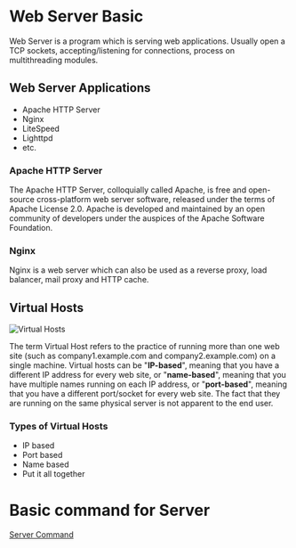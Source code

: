# Web Server Basic

Web Server is a program which is serving web applications. Usually open a TCP sockets, accepting/listening for connections, process on multithreading modules.

## Web Server Applications
- Apache HTTP Server
- Nginx
- LiteSpeed
- Lighttpd
- etc.

### Apache HTTP Server
The Apache HTTP Server, colloquially called Apache, is free and open-source cross-platform web server software, released under the terms of Apache License 2.0. Apache is developed and maintained by an open community of developers under the auspices of the Apache Software Foundation.

### Nginx
Nginx is a web server which can also be used as a reverse proxy, load balancer, mail proxy and HTTP cache.

## Virtual Hosts
![Virtual Hosts](https://steemitimages.com/p/8DAuGmrW5j6muiWgn1c3UQ3LmenpZbEHkfXo51pt9GHNdxJPqW894DMQjxZhe8KKCNxp678dBU3RxMvefS2b5vtBeTutJWwqdjkHYf9vcx5ZEnQkoyMaGA1gPDYVr167SrXNoE5e8dATKEaUcQCxxMp5vDe2DP5nqs4dZub8fBL?format=match&mode=fit)

The term Virtual Host refers to the practice of running more than one web site (such as company1.example.com and company2.example.com) on a single machine. Virtual hosts can be "**IP-based**", meaning that you have a different IP address for every web site, or "**name-based**", meaning that you have multiple names running on each IP address, or "**port-based**", meaning that you have a different port/socket for every web site. The fact that they are running on the same physical server is not apparent to the end user.

### Types of Virtual Hosts
- IP based
- Port based
- Name based
- Put it all together

# Basic command for Server
[Server Command](https://www.hostpacific.com/linux-command-line-basics-2/)